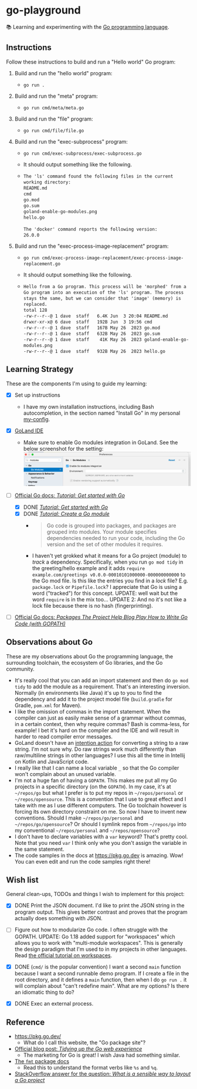 # go-playground

📚 Learning and experimenting with the [Go programming language](https://golang.org/).


## Instructions

Follow these instructions to build and run a "Hello world" Go program:

1. Build and run the "hello world" program:
   * ```shell
     go run .
     ```
2. Build and run the "meta" program:
   * ```shell
     go run cmd/meta/meta.go
     ```
3. Build and run the "file" program:
   * ```shell
     go run cmd/file/file.go
     ```
4. Build and run the "exec-subprocess" program:
   * ```shell
     go run cmd/exec-subprocess/exec-subprocess.go
     ```
   * It should output something like the following.
   * ```text
     The 'ls' command found the following files in the current working directory:
     README.md
     cmd
     go.mod
     go.sum
     goland-enable-go-modules.png
     hello.go
     
     The 'docker' command reports the following version:
     26.0.0
     ```
5. Build and run the "exec-process-image-replacement" program:
    * ```shell
      go run cmd/exec-process-image-replacement/exec-process-image-replacement.go
      ```
    * It should output something like the following.
    * ```text
      Hello from a Go program. This process will be 'morphed' from a Go program into an execution of the 'ls' program. The process stays the same, but we can consider that 'image' (memory) is replaced.
      total 128
      -rw-r--r--@ 1 dave  staff   6.4K Jun  3 20:04 README.md
      drwxr-xr-x@ 6 dave  staff   192B Jun  3 19:56 cmd
      -rw-r--r--@ 1 dave  staff   167B May 26  2023 go.mod
      -rw-r--r--@ 1 dave  staff   632B May 26  2023 go.sum
      -rw-r--r--@ 1 dave  staff    41K May 26  2023 goland-enable-go-modules.png
      -rw-r--r--@ 1 dave  staff   932B May 26  2023 hello.go
      ```


## Learning Strategy

These are the components I'm using to guide my learning:

* [x] Set up instructions
    * I have my own installation instructions, including Bash autocompletion, in the section named "Install Go" in my
      personal [my-config](https://github.com/dgroomes/my-config/blob/main/mac-os/MACOS_SETUP.md).
* [x] [GoLand IDE](https://www.jetbrains.com/go/)
    * Make sure to enable Go modules integration in GoLand. See the below screenshot for the setting:
      ![goland-enable-go-modules.png](goland-enable-go-modules.png)
* [ ] [Official Go docs: *Tutorial: Get started with Go*](https://golang.org/doc/tutorial/getting-started)
    * [x] DONE [*Tutorial: Get started with Go*](https://go.dev/doc/tutorial/getting-started)
    * [x] DONE [*Tutorial: Create a Go module*](https://go.dev/doc/tutorial/create-module)
      * > Go code is grouped into packages, and packages are grouped into modules. Your module specifies dependencies needed to run your code, including the Go version and the set of other modules it requires. 
      * I haven't yet grokked what it means for a Go project (module) to *track* a dependency. Specifically, when you
        run `go mod tidy` in the greeting/hello example and it adds `require example.com/greetings v0.0.0-00010101000000-000000000000`
        to the Go mod file. Is this like the entries you find in a *lock* file? E.g. `package.lock` or `Pipefile.lock`?
        I appreciate that Go is using a word ("tracked") for this concept. UPDATE: well wait but the word `require` is in
        the mix too... UPDATE 2: And no it's not like a lock file because there is no hash (fingerprinting).
* [ ] [Official Go docs: *Packages The Project Help Blog Play How to Write Go Code (with GOPATH)*](https://golang.org/doc/gopath_code)


## Observations about Go

These are my observations about Go the programming language, the surrounding toolchain, the ecosystem of Go libraries,
and the Go community.

* It's really cool that you can add an import statement and then do `go mod tidy` to add the module as a requirement.
  That's an interesting inversion. Normally (in environments like Java) it's up to you to find the dependency and add it
  to the project model file (`build.gradle` for Gradle, `pom.xml` for Maven).
* I like the omission of commas in the import statement. When the compiler can just as easily make sense of a grammar
  without commas, in a certain context, then why require commas? Bash is comma-less, for example! I bet it's hard on the
  compiler and the IDE and will result in harder to read compiler error messages.
* GoLand doesn't have an [intention action](https://www.jetbrains.com/help/idea/intention-actions.html) for converting a
  string to a raw string. I'm not sure why. Do raw strings work much differently than raw/multiline strings in other
  languages? I use this all the time in Intellij on Kotlin and JavaScript code.
* I really like that I can name a local variable `_` so that the Go compiler won't complain about an unused variable.
* I'm not a huge fan of having a `GOPATH`. This makes me put all my Go projects in a specific directory (on
  the `GOPATH`). In my case, it's at `~/repos/go` but what I prefer is to put my repos in `~/repos/personal`
  or `~/repos/opensource`. This is a convention that I use to great effect and I take with me as I use different
  computers. The Go toolchain however is forcing its own directory constraint on me. So now I have to invent new
  conventions. Should I make `~/repos/go/personal`
  and `~/repos/go/opensource`? Or should I symlink repos from `~/repos/go` into my conventional `~/repos/personal`
  and `~/repos/opensource`?
* I don't have to declare variables with a `var` keyword? That's pretty cool. Note that you need `var` I think only whe
  you don't assign the variable in the same statement.
* The code samples in the docs at <https://pkg.go.dev> is amazing. Wow! You can even edit and run the code samples right there!


## Wish list

General clean-ups, TODOs and things I wish to implement for this project:

* [x] DONE Print the JSON document. I'd like to print the JSON string in the program output. This gives
  better contrast and proves that the program actually does something with JSON.
* [ ] Figure out how to modularize Go code. I often struggle with the GOPATH. UPDATE: Go 1.18 added support for "workspaces"
  which allows you to work with "multi-module workspaces". This is generally the design paradigm that I'm used to in my
  projects in other languages. Read [the official tutorial on workspaces](https://go.dev/doc/tutorial/workspaces).
* [x] DONE (`cmd/` is the popular convention) I want a second `main` function because I want a second runnable demo program. If I create a file in the root
  directory, and it defines a `main` function, then when I do `go run .` it will complain about "can't redefine main".
  What are my options? Is there an idiomatic thing to do?
* [x] DONE Exec an external process.


## Reference

* <https://pkg.go.dev/>
    * What do I call this website, the "Go package site"?
* [Official blog post: *Tidying up the Go web experience*](https://go.dev/blog/tidy-web)
    * The marketing for Go is great! I wish Java had something similar.
* [The `fmt` package docs](https://pkg.go.dev/fmt)
    * Read this to understand the format verbs like `%s` and `%q`.  
* [StackOverflow answer for the question: *What is a sensible way to layout a Go project*](https://stackoverflow.com/a/14870666)
